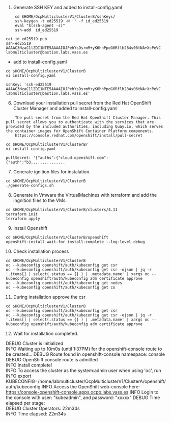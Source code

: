 1. Generate SSH KEY  and added to install-config.yaml

```
    cd $HOME/OcpMulticlusterV1/ClusterB/sshKeys/
    ssh-keygen -t ed25519 -N '' -f id_ed25519
    eval "$(ssh-agent -s)"
    ssh-add  id_ed25519
```

```
cat id_ed25519.pub 
ssh-ed25519 AAAAC3NzaC1lZDI1NTE5AAAAIOJPehYsDsrmM+yK6hhPpoG6Rflh284s06tNA+XcPeVC labmulticluster@bastion.labs.vass.es
```

 * add to install-config.yaml

```
cd $HOME/OcpMulticlusterV1/ClusterB
vi install-config.yaml
```

```
sshKey: 'ssh-ed25519 AAAAC3NzaC1lZDI1NTE5AAAAIOJPehYsDsrmM+yK6hhPpoG6Rflh284s06tNA+XcPeVC labmulticluster@bastion.labs.vass.es'
```

6. Download your installation pull secret from the Red Hat OpenShift Cluster Manager and added to install-config.yaml

```
	The pull secret from the Red Hat OpenShift Cluster Manager. This pull secret allows you to authenticate with the services that are provided by the included authorities, including Quay.io, which serves the container images for OpenShift Container Platform components.
    https://console.redhat.com/openshift/install/pull-secret
```

```
cd $HOME/OcpMulticlusterV1/ClusterB/
vi install-config.yaml
```

```
pullSecret: '{"auths":{"cloud.openshift.com":{"auth":"b3...............
```

7. Generate ignition files for instalation.

```
cd $HOME/OcpMulticlusterV1/ClusterB
./generate-configs.sh 
```

8. Generate in Vmware the VirtualMachines with terraform and add the ingnition files to the VMs.

```
cd $HOME/OcpMulticlusterV1/ClusterB/clusters/4.11
terraform init
terraform apply
```

9. Install Openshift
   
```
cd $HOME/OcpMulticlusterV1/ClusterB/openshift
openshift-install wait-for install-complete --log-level debug
```

10. Check installation process

```
cd $HOME/OcpMulticlusterV1/ClusterB
oc --kubeconfig openshift/auth/kubeconfig get csr
oc --kubeconfig openshift/auth/kubeconfig get csr -ojson | jq -r '.items[] | select(.status == {} ) | .metadata.name' | xargs oc --kubeconfig openshift/auth/kubeconfig adm certificate approve
oc --kubeconfig openshift/auth/kubeconfig get nodes
oc --kubeconfig openshift/auth/kubeconfig get co
```

11. During installation approve the csr

```
cd $HOME/OcpMulticlusterV1/ClusterB
oc --kubeconfig openshift/auth/kubeconfig get csr
oc --kubeconfig openshift/auth/kubeconfig get csr -ojson | jq -r '.items[] | select(.status == {} ) | .metadata.name' | xargs oc --kubeconfig openshift/auth/kubeconfig adm certificate approve
```

12.  Wait for installation completed.

DEBUG Cluster is initialized                       
INFO Waiting up to 10m0s (until 1:37PM) for the openshift-console route to be created... 
DEBUG Route found in openshift-console namespace: console 
DEBUG OpenShift console route is admitted          
INFO Install complete!                            
INFO To access the cluster as the system:admin user when using 'oc', run 
INFO     export KUBECONFIG=/home/labmulticluster/OcpMulticlusterV1/ClusterA/openshift/auth/kubeconfig 
INFO Access the OpenShift web-console here: https://console-openshift-console.apps.ocpb.labs.vass.es 
INFO Login to the console with user: "kubeadmin", and password: "xxxxx" 
DEBUG Time elapsed per stage:                      
DEBUG Cluster Operators: 22m34s                    
INFO Time elapsed: 22m34s  

